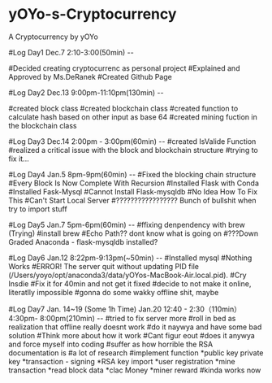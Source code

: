 # yOYo-s-Cryptocurrency
A Cryptocurrency by yOYo

#Log Day1 Dec.7 2:10-3:00(50min) --

  #Decided creating cryptocurrenc as personal project
  #Explained and Approved by Ms.DeRanek
  #Created Github Page
  
#Log Day2 Dec.13 9:00pm-11:10pm(130min) --

  #created block class
  #created blockchain class
  #created function to calculate hash based on other input as base 64
  #created mining fuction in the blockchain class
  
 #Log Day3 Dec.14 2:00pm - 3:00pm(60min) --
  #created IsValide Function
  #realized a critical issue with the block and blockchain structure
    #trying to fix it...
    
 #Log Day4 Jan.5 8pm-9pm(60min) --
  #Fixed the blocking chain structure
  #Every Block Is Now Complete With Recursion
  #Installed Flask with Conda
  #Installed Fask-Mysql
  #Cannot Install Flask-mysqldb 
    #No Idea How To Fix This
  #Can't Start Local Server
  #????????????????? Bunch of bullshit when try to import stuff
  
  #Log Day5 Jan.7 5pm-6pm(60min) --
    #ffixing denpendency with brew (Trying)
      #install brew
      #Echo Path?? dont know what is going on
    #???Down Graded Anaconda - flask-mysqldb installed?
    
    
   #Log Day6 Jan.12 8:22pm-9:13pm(~50min) --
    #Installed mysql
    #Nothing Works
      #ERROR! The server quit without updating PID file (/Users/yoyo/opt/anaconda3/data/yOYos-MacBook-Air.local.pid).
    #Cry Insdie 
    #Fix it for 40min and not get it fixed
    #decide to not make it online, literatlly impossible
    #gonna do some wakky offline shit, maybe
    
   #Log Day7 Jan. 14~19 (Some 1h Time) Jan.20 12:40 - 2:30（110min）4:30pm- 8:00pm(210min) --
     #tried to fix server more
     #roll in bed as realization that offline really doesnt work
     #do it naywya and have some bad solution
     #Think more about how it work
     #Cant figur eout
     #does it anywya and force myself into coding
     #suffer as how horrible the RSA documentation is
     #a lot of research
     #implement function
     *public key private key
     *transaction - signing
     *RSA key import
     *user registration
     *mine transaction
     *read block data
     *clac Money
     *miner reward
     #kinda works now
